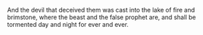 And the devil that deceived them was cast into the lake of fire and brimstone, where the beast and the false prophet are, and shall be tormented day and night for ever and ever.
